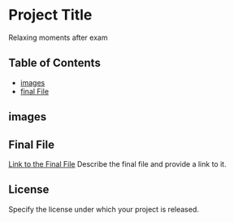 # Project Title
Relaxing moments after exam

## Table of Contents
- [images](#images)
- [final File](#final-file)

## images


## Final File

[Link to the Final File](path/to/final_file.ext)
Describe the final file and provide a link to it.

## License

Specify the license under which your project is released.
